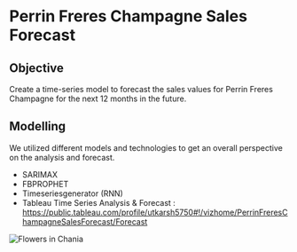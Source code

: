 # Perrin Freres Champagne Sales Forecast

## Objective
Create a time-series model to forecast the sales values for Perrin Freres Champagne for the next 12 months in the future.

## Modelling
We utilized different models and technologies to get an overall perspective on the analysis and forecast.
- SARIMAX
- FBPROPHET
- Timeseriesgenerator (RNN)
- Tableau Time Series Analysis & Forecast : https://public.tableau.com/profile/utkarsh5750#!/vizhome/PerrinFreresChampagneSalesForecast/Forecast

<img src="wrongname.gif" alt="Flowers in Chania">
